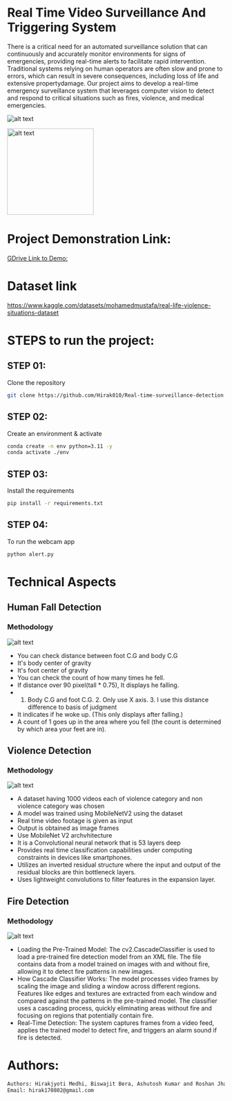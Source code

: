 Real Time Video Surveillance And Triggering System
==============================

There is a critical need for an automated surveillance solution that can continuously and accurately monitor environments for signs of emergencies, providing real-time alerts to facilitate rapid intervention. Traditional systems relying on human operators are often slow and prone to errors, which can result in severe consequences, including loss of life and extensive propertydamage. Our project aims to develop a real-time emergency surveillance system that leverages computer vision to detect and respond to critical situations such as fires, violence, and medical emergencies.

![alt text](artifacts/Violence.png)

<img src="artifacts/Telegram_bot.jpg" alt="alt text" width="200"/>


# Project Demonstration Link:

[GDrive Link to Demo: ](https://drive.google.com/file/d/1YtPSY-Q1Xp_LdIYvHNcUdkq8IL7Nck73/view?usp=drive_link)

# Dataset link

https://www.kaggle.com/datasets/mohamedmustafa/real-life-violence-situations-dataset


# STEPS to run the project:

## STEP 01: 
Clone the repository

```bash
git clone https://github.com/Hirak010/Real-time-surveillance-detection.git
```

## STEP 02: 
Create an environment & activate


```bash
conda create -n env python=3.11 -y
conda activate ./env
```

## STEP 03: 
Install the requirements


```bash
pip install -r requirements.txt
```


## STEP 04: 
To run the webcam app


```bash
python alert.py
```

# Technical Aspects

## Human Fall Detection
### Methodology

![alt text](artifacts/mediapipe_opencv.png)

- You can check distance between foot C.G and body C.G
- It's body center of gravity
- It's foot center of gravity
- You can check the count of how many times he fell.
- If distance over 90 pixel(tall * 0.75), It displays he falling.
- 1. Body C.G and foot C.G. 2. Only use X axis. 3. I use this distance difference to basis of judgment
- It indicates if he woke up. (This only displays after falling.)
- A count of 1 goes up in the area where you fell (the count is determined by which area your feet are in).

## Violence Detection
### Methodology
![alt text](artifacts/violence_detection.png)

- A dataset having 1000 videos each of violence category and non
violence category was chosen
- A model was trained using MobileNetV2 using the dataset
- Real time video footage is given as input
- Output is obtained as image frames
- Use MobileNet V2 archvhitecture
- It is a Convolutional neural network that is 53 layers deep
- Provides real time classification capabilities under computing constraints in devices like smartphones.
- Utilizes an inverted residual structure where the input and output of the residual blocks are thin bottleneck layers.
- Uses lightweight convolutions to filter features in the expansion layer.

## Fire Detection
### Methodology
![alt text](artifacts/fire.jpg)

- Loading the Pre-Trained Model: The cv2.CascadeClassifier is used to load a pre-trained fire detection model from an XML file. The file contains data from a model trained on images with and without fire, allowing it to detect fire patterns in new images.
- How Cascade Classifier Works: The model processes video frames by scaling the image and sliding a window across different regions. Features like edges and textures are extracted from each window and compared against the patterns in the pre-trained model. The classifier uses a cascading process, quickly eliminating areas without fire and focusing on regions that potentially contain fire.
- Real-Time Detection: The system captures frames from a video feed, applies the trained model to detect fire, and triggers an alarm sound if fire is detected.



# Authors:
```bash
Authors: Hirakjyoti Medhi, Biswajit Bera, Ashutosh Kumar and Roshan Jha
Email: hirak170802@gmail.com
```
